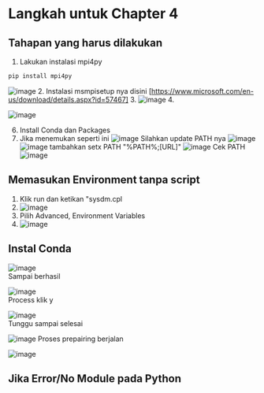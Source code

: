 # Langkah untuk Chapter 4

## Tahapan yang harus dilakukan
1. Lakukan instalasi mpi4py
```python
pip install mpi4py
```
![image](https://user-images.githubusercontent.com/15622730/227829653-7723f08c-2183-43c5-bf56-ccea598b5328.png)
2. Instalasi msmpisetup nya disini [https://www.microsoft.com/en-us/download/details.aspx?id=57467]
3. ![image](https://user-images.githubusercontent.com/15622730/227829935-f13067ca-a718-4c06-b14d-87f640382a99.png)
4. 

![image](https://user-images.githubusercontent.com/15622730/227829797-9bb843bb-cfb8-4f99-9e43-d1cf1704ed3a.png)


6. Install Conda dan Packages
7. Jika menemukan seperti ini
![image](https://user-images.githubusercontent.com/15622730/224488227-37dd2223-9975-457e-803d-d9441d30899a.png)
Silahkan update PATH nya
![image](https://user-images.githubusercontent.com/15622730/224488420-b595b5c0-8608-45ef-9fc5-32938685c7aa.png)
![image](https://user-images.githubusercontent.com/15622730/224488486-8fd5a07e-05e5-4aab-9f17-4ce6687f4961.png)
tambahkan setx PATH "%PATH%;[URL]"
![image](https://user-images.githubusercontent.com/15622730/224488652-33d037c9-3e14-475c-a958-4a081904c32b.png)
Cek PATH
![image](https://user-images.githubusercontent.com/15622730/224488724-258dcad5-d44d-41e7-b5b7-d371ba4e21e1.png)


## Memasukan Environment tanpa script
1. Klik run dan ketikan "sysdm.cpl
2. ![image](https://user-images.githubusercontent.com/15622730/224488830-467373b4-d3ea-41b9-8ea3-bfab4d9fb73b.png)
3. Pilih Advanced, Environment Variables
4. ![image](https://user-images.githubusercontent.com/15622730/224489163-959312a7-81ff-46a9-bb8f-20039bef8309.png)



## Instal Conda
![image](https://user-images.githubusercontent.com/15622730/224486731-efeab535-cea0-431c-a422-be57738e0983.png)
<br>
Sampai berhasil

![image](https://user-images.githubusercontent.com/15622730/224486754-9e2d1306-4f2b-4300-b2eb-3415aca9c31e.png)
<br>
Process klik y

![image](https://user-images.githubusercontent.com/15622730/224486771-5b180a0d-6d18-4ebe-9473-9bb58c12bfec.png)
<br>
Tunggu sampai selesai

![image](https://user-images.githubusercontent.com/15622730/224486791-0d10b95c-bdbf-4dcb-bdef-e28a73ea259f.png)
Proses prepairing berjalan

![image](https://user-images.githubusercontent.com/15622730/224486824-d873dd45-4065-43e5-a747-925a0a85bea0.png)

## Jika Error/No Module pada Python
